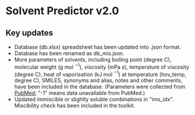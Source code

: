 # Solvent Predictor v2.0

## Key updates
- Database (db.xlsx) spreadsheet has been updated into .json format.
- Database has been renamed as db_mis.json.
- More parameters of solvents, including boiling point (degree C), molecular weight (g mol $^{-1}$),  viscosity (mPa s), temperature of viscosity (degree C), heat of vaporisation (kJ mol $^{-1}$) at temperature (hov_temp, degree C), SMILES, synonyms and alias, notes and other comments, have been included in the database. (Parameters were collected from [PubMed](https://pubchem.ncbi.nlm.nih.gov/); "-1" means data unavailable from PubMed.)
- Updated immiscible or slightly soluble combinations in "ims_idx". Miscibility check has been included in the toolkit.
